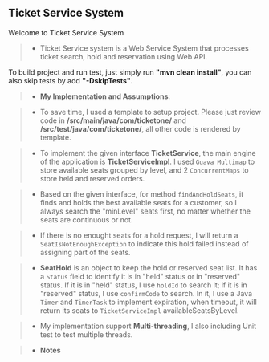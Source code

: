 Ticket Service System
--------------------------------------------------------------------------------
Welcome to Ticket Service System

>- Ticket Service system is a Web Service System that processes ticket search, hold and reservation using Web API.

To build project and run test, just simply run **"mvn clean install"**, you can also skip tests by add **"-DskipTests"**.

>- **My Implementation and Assumptions**: 

>- To save time, I used a template to setup project. Please just review code in **/src/main/java/com/ticketone/** and **/src/test/java/com/ticketone/**, all other code is rendered by template. 

>- To implement the given interface **TicketService**, the main engine of the application is **TicketServiceImpl**. I used ``Guava Multimap`` to store available seats grouped by level, and 2 ```ConcurrentMaps``` to store held and reserved orders.

>- Based on the given interface, for method ```findAndHoldSeats```, it finds and holds the best available seats for a customer, so I always search the "minLevel" seats first, no matter whether the seats are continuous or not.

>- If there is no enought seats  for a hold request, I will return a ```SeatIsNotEnoughException``` to indicate this hold failed instead of assigning part of the seats.

>- **SeatHold** is an object to keep the hold or reserved seat list. It has a ```Status``` field to identify it is in "held" status or in "reserved" status. If it is in "held" status,  I use ```holdId``` to search it; if it is in "reserved" status, I use ```confirmCode``` to search. In it, I use a Java ```Timer``` and ```TimerTask``` to implement expiration, when timeout, it will return its seats to ```TicketServiceImpl``` availableSeatsByLevel.

>- My implementation support **Multi-threading**, I also including Unit test to test multiple threads.

>- **Notes**
